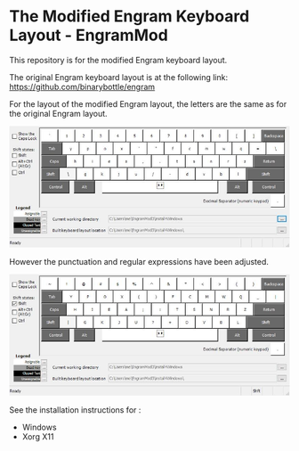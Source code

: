 
# The Modified Engram Keyboard Layout - EngramMod

This repository is for the modified Engram keyboard layout.

The original Engram keyboard layout is at the following link:
https://github.com/binarybottle/engram

For the layout of the modified Engram layout, the letters are the same as for the original Engram layout.

![](images/EngramMod.jpg)

However the punctuation and regular expressions have been adjusted.

![](images/EngramModShft.jpg)

See the installation instructions for :
 + Windows
 + Xorg X11

